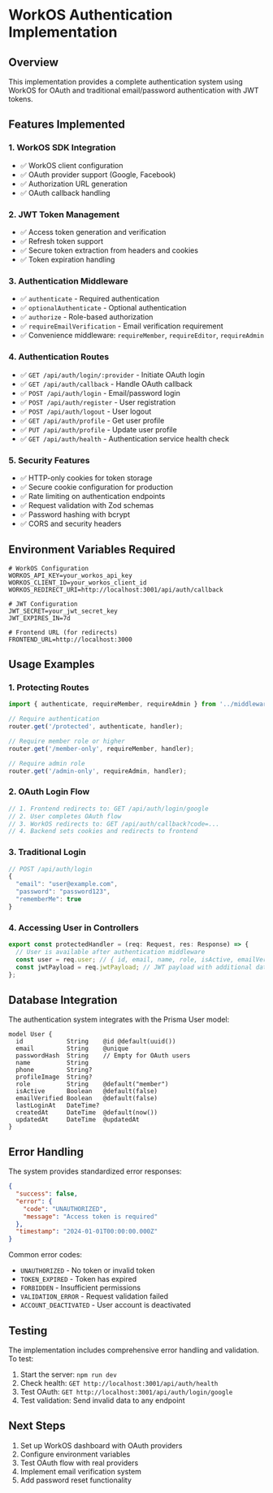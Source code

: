 # WorkOS Authentication Implementation

## Overview

This implementation provides a complete authentication system using WorkOS for OAuth and traditional email/password authentication with JWT tokens.

## Features Implemented

### 1. WorkOS SDK Integration
- ✅ WorkOS client configuration
- ✅ OAuth provider support (Google, Facebook)
- ✅ Authorization URL generation
- ✅ OAuth callback handling

### 2. JWT Token Management
- ✅ Access token generation and verification
- ✅ Refresh token support
- ✅ Secure token extraction from headers and cookies
- ✅ Token expiration handling

### 3. Authentication Middleware
- ✅ `authenticate` - Required authentication
- ✅ `optionalAuthenticate` - Optional authentication
- ✅ `authorize` - Role-based authorization
- ✅ `requireEmailVerification` - Email verification requirement
- ✅ Convenience middleware: `requireMember`, `requireEditor`, `requireAdmin`

### 4. Authentication Routes
- ✅ `GET /api/auth/login/:provider` - Initiate OAuth login
- ✅ `GET /api/auth/callback` - Handle OAuth callback
- ✅ `POST /api/auth/login` - Email/password login
- ✅ `POST /api/auth/register` - User registration
- ✅ `POST /api/auth/logout` - User logout
- ✅ `GET /api/auth/profile` - Get user profile
- ✅ `PUT /api/auth/profile` - Update user profile
- ✅ `GET /api/auth/health` - Authentication service health check

### 5. Security Features
- ✅ HTTP-only cookies for token storage
- ✅ Secure cookie configuration for production
- ✅ Rate limiting on authentication endpoints
- ✅ Request validation with Zod schemas
- ✅ Password hashing with bcrypt
- ✅ CORS and security headers

## Environment Variables Required

```env
# WorkOS Configuration
WORKOS_API_KEY=your_workos_api_key
WORKOS_CLIENT_ID=your_workos_client_id
WORKOS_REDIRECT_URI=http://localhost:3001/api/auth/callback

# JWT Configuration
JWT_SECRET=your_jwt_secret_key
JWT_EXPIRES_IN=7d

# Frontend URL (for redirects)
FRONTEND_URL=http://localhost:3000
```

## Usage Examples

### 1. Protecting Routes
```typescript
import { authenticate, requireMember, requireAdmin } from '../middleware';

// Require authentication
router.get('/protected', authenticate, handler);

// Require member role or higher
router.get('/member-only', requireMember, handler);

// Require admin role
router.get('/admin-only', requireAdmin, handler);
```

### 2. OAuth Login Flow
```typescript
// 1. Frontend redirects to: GET /api/auth/login/google
// 2. User completes OAuth flow
// 3. WorkOS redirects to: GET /api/auth/callback?code=...
// 4. Backend sets cookies and redirects to frontend
```

### 3. Traditional Login
```typescript
// POST /api/auth/login
{
  "email": "user@example.com",
  "password": "password123",
  "rememberMe": true
}
```

### 4. Accessing User in Controllers
```typescript
export const protectedHandler = (req: Request, res: Response) => {
  // User is available after authentication middleware
  const user = req.user; // { id, email, name, role, isActive, emailVerified }
  const jwtPayload = req.jwtPayload; // JWT payload with additional data
};
```

## Database Integration

The authentication system integrates with the Prisma User model:

```prisma
model User {
  id            String    @id @default(uuid())
  email         String    @unique
  passwordHash  String    // Empty for OAuth users
  name          String
  phone         String?
  profileImage  String?
  role          String    @default("member")
  isActive      Boolean   @default(false)
  emailVerified Boolean   @default(false)
  lastLoginAt   DateTime?
  createdAt     DateTime  @default(now())
  updatedAt     DateTime  @updatedAt
}
```

## Error Handling

The system provides standardized error responses:

```json
{
  "success": false,
  "error": {
    "code": "UNAUTHORIZED",
    "message": "Access token is required"
  },
  "timestamp": "2024-01-01T00:00:00.000Z"
}
```

Common error codes:
- `UNAUTHORIZED` - No token or invalid token
- `TOKEN_EXPIRED` - Token has expired
- `FORBIDDEN` - Insufficient permissions
- `VALIDATION_ERROR` - Request validation failed
- `ACCOUNT_DEACTIVATED` - User account is deactivated

## Testing

The implementation includes comprehensive error handling and validation. To test:

1. Start the server: `npm run dev`
2. Check health: `GET http://localhost:3001/api/auth/health`
3. Test OAuth: `GET http://localhost:3001/api/auth/login/google`
4. Test validation: Send invalid data to any endpoint

## Next Steps

1. Set up WorkOS dashboard with OAuth providers
2. Configure environment variables
3. Test OAuth flow with real providers
4. Implement email verification system
5. Add password reset functionality